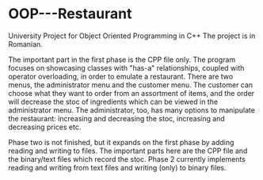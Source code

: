 # OOP---Restaurant
University Project for Object Oriented Programming in C++
The project is in Romanian.

The important part in the first phase is the CPP file only. The program focuses on showcasing classes with "has-a" relationships, coupled with operator overloading, in order to emulate a restaurant. There are two menus, the administrator menu and the customer menu. The customer can choose what they want to order from an assortment of items, and the order will decrease the stoc of ingredients which can be viewed in the administrator menu. The administrator, too, has many options to manipulate the restaurant: increasing and decreasing the stoc, increasing and decreasing prices etc.

Phase two is not finished, but it expands on the first phase by adding reading and writing to files. The important parts here are the CPP file and the binary/text files which record the stoc. Phase 2 currently implements reading and writing from text files and writing (only) to binary files.
